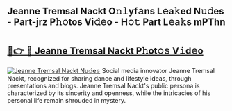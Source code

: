 ## Jeanne Tremsal Nackt O𝚗𝚕yf𝚊ns L𝚎a𝚔ed N𝚞𝚍es - Part-jrz P𝚑𝚘tos Vi𝚍𝚎o - H𝚘𝚝 Part L𝚎a𝚔s mPThn

# <h2><a href="http://kf25sv.oniu.top/?m=Jeanne+Tremsal+Nackt">🔗👉 🔴 Jeanne Tremsal Nackt P𝚑ot𝚘𝚜 V𝚒d𝚎o</a></h2>

[![Jeanne Tremsal Nackt Nu𝚍e𝚜](https://i.imgur.com/0qMVB7G.gif)](http://kf25sv.oniu.top/?m=Jeanne+Tremsal+Nackt)
Social media innovator Jeanne Tremsal Nackt, recognized for sharing dance and lifestyle ideas, through presentations and blogs. Jeanne Tremsal Nackt's public persona is characterized by its sincerity and openness, while the intricacies of his personal life remain shrouded in mystery.  

